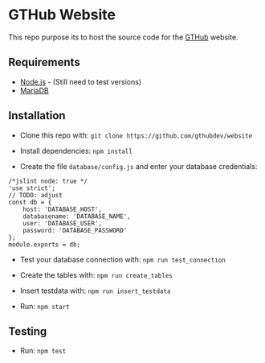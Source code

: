 # GTHub Website

This repo purpose its to host the source code for the [GTHub](https://gthub.eu) website.

## Requirements

* [Node.js](https://nodejs.org) - (Still need to test versions)
* [MariaDB](https://mariadb.org/)

## Installation

* Clone this repo with:
`git clone https://github.com/gthubdev/website`

* Install dependencies:
`npm install`

* Create the file `database/config.js` and enter your database credentials:
```
/*jslint node: true */
'use strict';
// TODO: adjust
const db = {
	host: 'DATABASE_HOST',
	databasename: 'DATABASE_NAME',
	user: 'DATABASE_USER',
	password: 'DATABASE_PASSWORD'
};
module.exports = db;
```

* Test your database connection with:
`npm run test_connection`

* Create the tables with:
`npm run create_tables`

* Insert testdata with:
`npm run insert_testdata`

* Run:
`npm start`

## Testing
* Run:
`npm test`
